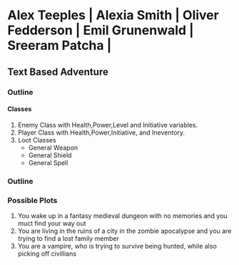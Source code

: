 # Alex Teeples | Alexia Smith | Oliver Fedderson | Emil Grunenwald | Sreeram Patcha |
##  Text Based Adventure


### Outline
#### Classes
1. Enemy Class with Health,Power,Level and Initiative variables.
2. Player Class with Health,Power,Initiative, and Ineventory.
3. Loot Classes
    * General Weapon
    * General Shield
    * General Spell

    
### Outline
### Possible Plots
1. You wake up in a fantasy medieval dungeon with no memories and you muct find your way out
1. You are living in the ruins of a city in the zombie apocalypse and you are trying to find a lost family member
1. You are a vampire, who is trying to survive being hunted, while also picking off civillians
